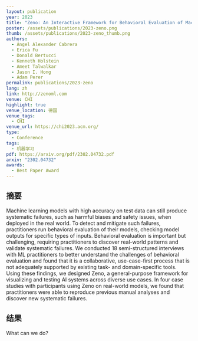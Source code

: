 ```yaml
---
layout: publication
year: 2023
title: "Zeno: An Interactive Framework for Behavioral Evaluation of Machine Learning"
poster: /assets/publications/2023-zeno.png
thumb: /assets/publications/2023-zeno_thumb.png
authors:
  - Ángel Alexander Cabrera
  - Erica Fu
  - Donald Bertucci
  - Kenneth Holstein
  - Ameet Talwalkar
  - Jason I. Hong
  - Adam Perer
permalink: publications/2023-zeno
lang: zh
link: http://zenoml.com
venue: CHI
highlight: true
venue_location: 德国
venue_tags:
  - CHI
venue_url: https://chi2023.acm.org/
type:
  - Conference
tags:
  - 机器学习
pdf: https://arxiv.org/pdf/2302.04732.pdf
arxiv: "2302.04732"
awards:
  - Best Paper Award
---
```


## 摘要

Machine learning models with high accuracy on test data can still produce
systematic failures, such as harmful biases and safety issues, when deployed in
the real world. To detect and mitigate such failures, practitioners run
behavioral evaluation of their models, checking model outputs for specific types
of inputs. Behavioral evaluation is important but challenging, requiring
practitioners to discover real-world patterns and validate systematic failures.
We conducted 18 semi-structured interviews with ML practitioners to better
understand the challenges of behavioral evaluation and found that it is a
collaborative, use-case-first process that is not adequately supported by
existing task- and domain-specific tools. Using these findings, we designed
Zeno, a general-purpose framework for visualizing and testing AI systems across
diverse use cases. In four case studies with participants using Zeno on
real-world models, we found that practitioners were able to reproduce previous
manual analyses and discover new systematic failures.

## 结果

What can we do?
